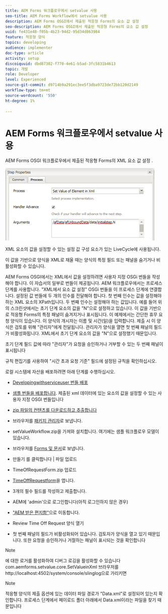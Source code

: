 ```yaml
---
title: AEM Forms 워크플로우에서 setvalue 사용
seo-title: AEM Forms Workflow에서 setvalue 사용
description: AEM Forms OSGI에서 제출된 적응형 Forms의 요소 값 설정
seo-description: AEM Forms OSGI에서 제출된 적응형 Forms의 요소 값 설정
uuid: fe431e48-f05b-4b23-94d2-95d34d863984
feature: 적응형 양식
topics: developing
audience: implementer
doc-type: article
activity: setup
discoiquuid: dbd87302-f770-4e61-b5ad-3fc5831b4613
topic: 개발
role: Developer
level: Experienced
source-git-commit: d9714b9a291ec3ee5f3dba9723de72bb120d2149
workflow-type: tm+mt
source-wordcount: '550'
ht-degree: 1%

---
```



# AEM Forms 워크플로우에서 setvalue 사용

AEM Forms OSGI 워크플로우에서 제출된 적응형 Forms의 XML 요소 값 설정 .

![SetValue](assets/setvalue.png)

XML 요소의 값을 설정할 수 있는 설정 값 구성 요소가 있는 LiveCycle에 사용됩니다.

이 값을 기반으로 양식을 XML로 채울 때는 양식의 특정 필드 또는 패널을 숨기거나 비활성화할 수 있습니다.

AEM Forms OSGI에서는 XML에서 값을 설정하려면 사용자 지정 OSGi 번들을 작성해야 합니다. 이 자습서의 일부로 번들이 제공됩니다.
AEM 워크플로우에서는 프로세스 단계를 사용합니다. &quot;XML에서 요소 값 설정&quot; OSGi 번들을 이 프로세스 단계에 연결합니다.
설정된 값 번들에 두 개의 인수를 전달해야 합니다. 첫 번째 인수는 값을 설정해야 하는 XML 요소의 XPath입니다. 두 번째 인수는 설정해야 하는 값입니다.
예를 들어 위의 스크린샷에서는 초기 단계 요소의 값을 &quot;N&quot;으로 설정하고 있습니다.
이 값을 기반으로 적응형 Forms의 특정 패널이 숨겨지거나 표시됩니다.
이 예제에서는 간단한 휴무 요청 양식이 있습니다. 이 양식의 개시자는 이름 및 시간(일)을 입력합니다. 제출 시 이 양식은 검토를 위해 &quot;관리자&quot;에게 전달됩니다. 관리자가 양식을 열면 첫 번째 패널의 필드가 비활성화됩니다. XML에서 초기 단계 요소의 값을 &quot;N&quot;으로 설정했기 때문입니다.

초기 단계 필드 값에 따라 &quot;관리자&quot;가 요청을 승인하거나 거부할 수 있는 두 번째 패널이 표시됩니다

규칙 편집기를 사용하여 &quot;시간 초과 요청 기준&quot; 필드에 설정된 규칙을 확인하십시오.

로컬 시스템에 자산을 배포하려면 아래 단계를 수행하십시오.

* [Developingwithserviceuser 번들 배포](/help/forms/assets/common-osgi-bundles/DevelopingWithServiceUser.jar)

* [샘플 번들을 배포합니다](/help/forms/assets/common-osgi-bundles/SetValueApp.core-1.0-SNAPSHOT.jar). 제출된 xml 데이터에 있는 요소의 값을 설정할 수 있는 사용자 지정 OSGI 번들입니다

* [zip 파일의 컨텐츠를 다운로드하고 추출합니다](assets/setvalueassets.zip)
* 브라우저를 [패키지 관리자](http://localhost:4502/crx/packmgr/index.jsp)로 보냅니다.
* setValueWorkflow.zip을 가져와 설치합니다. 여기에는 샘플 워크플로우 모델이 있습니다.
* 브라우저를 [Forms 및 문서](http://localhost:4502/aem/forms.html/content/dam/formsanddocuments)로 보냅니다.
* 만들기 를 클릭합니다 | 파일 업로드
* TimeOfRequestForm.zip 업로드
* [TimeOffRequestform](http://localhost:4502/content/dam/formsanddocuments/timeoffapplication/jcr:content?wcmmode=disabled)을 엽니다.
* 3개의 필수 필드를 작성하고 제출합니다.
* AEM에 &#39;admin&#39;으로 로그인합니다(아직 로그인하지 않은 경우)
* [&quot;AEM 받은 편지함&quot;](http://localhost:4502/aem/inbox)으로 이동합니다.
* Review Time Off Request 양식 열기
* 첫 번째 패널의 필드가 비활성화되어 있습니다. 검토자가 양식을 열고 있기 때문입니다. 또한 요청을 승인하거나 거절하는 패널이 표시되는 것을 확인합니다

>[!NOTE]
>
>에 대한 로거를 활성화하여 디버그 로깅을 활성화할 수 있습니다
>com.aemforms.setvalue.core.SetValueinXml
>브라우저를 http://localhost:4502/system/console/slinglog으로 가리키면

>[!NOTE]
>
>적응형 양식의 제출 옵션에 있는 데이터 파일 경로가 &quot;Data.xml&quot;로 설정되어 있는지 확인합니다. 프로세스 단계에서 페이로드 폴더 아래에서 Data.xml이라는 파일을 찾기 때문입니다
